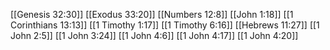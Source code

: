 [[Genesis 32:30]]
[[Exodus 33:20]]
[[Numbers 12:8]]
[[John 1:18]]
[[1 Corinthians 13:13]]
[[1 Timothy 1:17]]
[[1 Timothy 6:16]]
[[Hebrews 11:27]]
[[1 John 2:5]]
[[1 John 3:24]]
[[1 John 4:6]]
[[1 John 4:17]]
[[1 John 4:20]]
